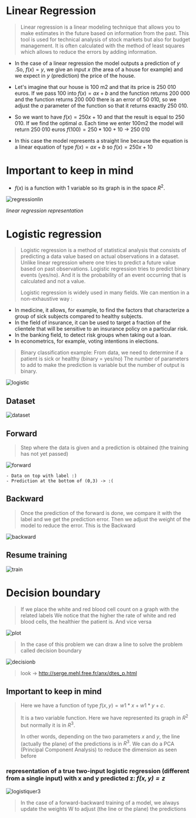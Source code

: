  # Linear Regression

> Linear regression is a linear modeling technique that allows you to make estimates in the future based on information from the past. This tool is used for technical analysis of stock markets but also for budget management. It is often calculated with the method of least squares which allows to reduce the errors by adding information.

 * In the case of a linear regression the model outputs a prediction of $y$ .So, $f(x) = y$, we give an input $x$ (the area of a house for example) and we expect in $y$ (prediction) the price of the house.

 * Let's imagine that our house is 100 m2 and that its price is 250 010 euros.
 If we pass 100 into $f(x) = ax + b$ and the function returns 200 000
and the function returns 200 000
there is an error of 50 010, so we adjust the $a$ parameter of the function so that it returns exactly 250 010.

* So we want to have $f(x) = 250x + 10$ and that the result is equal to 250 010. If we find the optimal $a$. Each time we enter 100m2 the model will return 250 010 euros
$f(100) = 250 * 100 + 10$ -> 250 010

 * In this case the model represents a straight line because the equation is a linear equation of type $f(x)
 = a x + b$
 so 
 $f(x) = 250x + 10$

 # Important to keep in mind

 * $f(x)$ is a function with 1 variable so its graph is in the space $R^2$.
  
![regressionlin](./img/regressionlin.png)

*linear regression representation*

# Logistic regression

> Logistic regression is a method of statistical analysis that consists of predicting a data value based on actual observations in a dataset. Unlike linear regression where one tries to predict a future value based on past observations. Logistic regression tries to predict binary events (yes/no). And it is the probability of an event occurring that is calculated and not a value.
> 
> Logistic regression is widely used in many fields. We can mention in a non-exhaustive way :
 
* In medicine, it allows, for example, to find the factors that characterize a group of sick subjects compared to healthy subjects.
* In the field of insurance, it can be used to target a fraction of the clientele that will be sensitive to an insurance policy on a particular risk.
* In the banking field, to detect risk groups when taking out a loan.
* In econometrics, for example, voting intentions in elections.

> Binary classification example:
> From data, we need to determine if a patient is sick or healthy (binary = yes/no)
> The number of parameters to add to make the prediction is variable but the number of output is binary.

![logistic](./img/regression_logistique.jpg)

## Dataset

![dataset](./img/dataset.png)

## Forward

> Step where the data is given and a prediction is obtained (the training has not yet passed)

![forward](./img/forward.png)

    - Data on top with label :)
    - Prediction at the bottom of (0,3) -> :(

## Backward

> Once the prediction of the forward is done, we compare it with the label and we get the prediction error.
> Then we adjust the weight of the model to reduce the error. This is the Backward

![backward](./img/backward.png)

## Resume training

![train](./img/train.png)


# Decision boundary

> If we place the white and red blood cell count on a graph with the related labels
> We notice that the higher the rate of white and red blood cells, the healthier the patient is. And vice versa

![plot](./img/plot.png)

> In the case of this problem we can draw a line to solve the problem called decision boundary

![decisionb](./img/decisionb.png)


> look -> http://serge.mehl.free.fr/anx/dtes_p.html

## Important to keep in mind

> Here we have a function of type $f(x,y) = w1*x + w1*y + c$.
> 
> It is a two variable function. Here we have represented its graph in $R^2$ but normally it is in $R^3$.
> 
> In other words, depending on the two parameters $x$ and $y$, the line (actually the plane) of the predictions is in $R^3$. We can do a PCA (Principal Component Analysis) to reduce the dimension as seen before


### representation of a true two-input logistic regression (different from a single input) with x and y predicted z: *$f(x, y) = z$*

![logistiquer3](./img/logistiquer3.png)

> In the case of a forward-backward training of a model, we always update the weights W to adjust (the line or the plane) the predictions